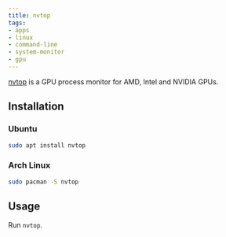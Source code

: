 ```yaml
---
title: nvtop
tags:
- apps
- linux
- command-line
- system-monitor
- gpu
---
```


[nvtop](https://github.com/Syllo/nvtop) is a GPU process monitor for AMD, Intel and NVIDIA GPUs.

## Installation

### Ubuntu

```sh
sudo apt install nvtop
```

### Arch Linux

```sh
sudo pacman -S nvtop
```

## Usage

Run `nvtop`.
